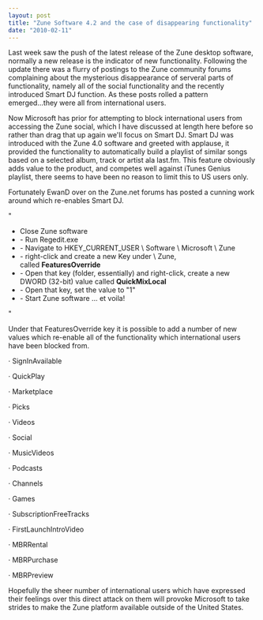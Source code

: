 ```yaml
---
layout: post
title: "Zune Software 4.2 and the case of disappearing functionality"
date: "2010-02-11"
---
```


Last week saw the push of the latest release of the Zune desktop software, normally a new release is the indicator of new functionality. Following the update there was a flurry of postings to the Zune community forums complaining about the mysterious disappearance of serveral parts of functionality, namely all of the social functionality and the recently introduced Smart DJ function. As these posts rolled a pattern emerged...they were all from international users.

Now Microsoft has prior for attempting to block international users from accessing the Zune social, which I have discussed at length here before so rather than drag that up again we'll focus on Smart DJ. Smart DJ was introduced with the Zune 4.0 software and greeted with applause, it provided the functionality to automatically build a playlist of similar songs based on a selected album, track or artist ala last.fm. This feature obviously adds value to the product, and competes well against iTunes Genius playlist, there seems to have been no reason to limit this to US users only.

Fortunately EwanD over on the Zune.net forums has posted a cunning work around which re-enables Smart DJ.
<!--more-->
"

- Close Zune software
- \- Run Regedit.exe
- \- Navigate to HKEY\_CURRENT\_USER \\ Software \\ Microsoft \\ Zune
- \- right-click and create a new Key under \\ Zune, called **FeaturesOverride**
- \- Open that key (folder, essentially) and right-click, create a new DWORD (32-bit) value called **QuickMixLocal**
- \- Open that key, set the value to "1"
- \- Start Zune software ... et voila!

"

Under that FeaturesOverride key it is possible to add a number of new values which re-enable all of the functionality which international users have been blocked from.

· SignInAvailable

· QuickPlay

· Marketplace

· Picks

· Videos

· Social

· MusicVideos

· Podcasts

· Channels

· Games

· SubscriptionFreeTracks

· FirstLaunchIntroVideo

· MBRRental

· MBRPurchase

· MBRPreview

Hopefully the sheer number of international users which have expressed their feelings over this direct attack on them will provoke Microsoft to take strides to make the Zune platform available outside of the United States.
